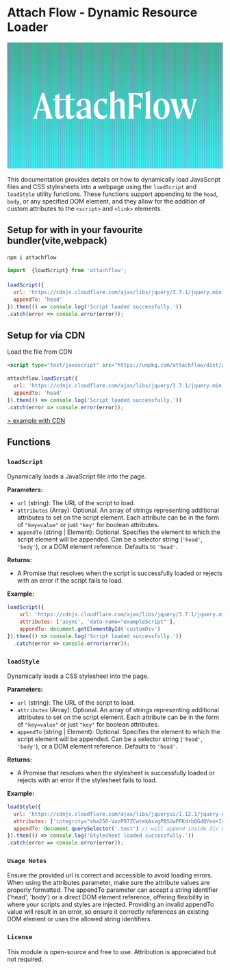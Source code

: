 # Attach Flow - Dynamic Resource Loader 

![hero](https://raw.githubusercontent.com/andresclua/attachflow/37b5c456d41a996655012778f8f9d4e86b43c372/public/cover.png)

This documentation provides details on how to dynamically load JavaScript files and CSS stylesheets into a webpage using the `loadScript` and `loadStyle` utility functions. These functions support appending to the `head`, `body`, or any specified DOM element, and they allow for the addition of custom attributes to the `<script>` and `<link>` elements.



## Setup for with in your favourite bundler(vite,webpack)
``` js
npm i attachflow
```
``` js
import  {loadScript} from 'attachflow';

loadScript({ 
  url: 'https://cdnjs.cloudflare.com/ajax/libs/jquery/3.7.1/jquery.min.js',
  appendTo: 'head'
}).then(() => console.log('Script loaded successfully.'))
.catch(error => console.error(error));
```



## Setup for via CDN
Load the file from CDN 
``` html
<script type="text/javascript" src="https://unpkg.com/attachflow/dist/attachflow.umd.js">
```
``` js
attachflow.loadScript({ 
  url: 'https://cdnjs.cloudflare.com/ajax/libs/jquery/3.7.1/jquery.min.js',
  appendTo: 'head'
}).then(() => console.log('Script loaded successfully.'))
.catch(error => console.error(error));
```
[> example with CDN ](https://codepen.io/andresclua/pen/NWJewLK)


## Functions

### `loadScript`

Dynamically loads a JavaScript file into the page.

**Parameters:**
- `url` (string): The URL of the script to load.
- `attributes` (Array): Optional. An array of strings representing additional attributes to set on the script element. Each attribute can be in the form of `"key=value"` or just `"key"` for boolean attributes.
- `appendTo` (string | Element): Optional. Specifies the element to which the script element will be appended. Can be a selector string (`'head'`, `'body'`), or a DOM element reference. Defaults to `'head'`.

**Returns:**

- A Promise that resolves when the script is successfully loaded or rejects with an error if the script fails to load.

**Example:**

```javascript
loadScript({ 
    url: 'https://cdnjs.cloudflare.com/ajax/libs/jquery/3.7.1/jquery.min.j', 
    attributes: ['async', 'data-name="exampleScript"'], 
    appendTo: document.getElementById('customDiv') 
}).then(() => console.log('Script loaded successfully.'))
  .catch(error => console.error(error));
```

### `loadStyle`

Dynamically loads a CSS stylesheet into the page.

**Parameters:**
- `url` (string): The URL of the script to load.
- `attributes` (Array): Optional. An array of strings representing additional attributes to set on the script element. Each attribute can be in the form of `"key=value"` or just `"key"` for boolean attributes.
- `appendTo` (string | Element): Optional. Specifies the element to which the script element will be appended. Can be a selector string (`'head'`, `'body'`), or a DOM element reference. Defaults to `'head'`.

**Returns:**
- A Promise that resolves when the stylesheet is successfully loaded or rejects with an error if the stylesheet fails to load.

**Example:**
``` js
loadStyle({ 
  url: 'https://cdnjs.cloudflare.com/ajax/libs/jqueryui/1.12.1/jquery-ui.min.css',
  attributes: ['integrity="sha256-VazP97ZCwtekAsvgPBSUwPFKdrbQGdQYeo+IcNZDhBCZlgn/9ehbqeAyhUcBWmTx", crossorigin="anonymous"'],
  appendTo: document.querySelector('.test') // will append inside div with class test
}).then(() => console.log('Stylesheet loaded successfully.'))
.catch(error => console.error(error));
```

### `Usage Notes`

Ensure the provided url is correct and accessible to avoid loading errors. When using the attributes parameter, make sure the attribute values are properly formatted. The appendTo parameter can accept a string identifier ('head', 'body') or a direct DOM element reference, offering flexibility in where your scripts and styles are injected.
Providing an invalid appendTo value will result in an error, so ensure it correctly references an existing DOM element or uses the allowed string identifiers.

### `License`

This module is open-source and free to use. Attribution is appreciated but not required.